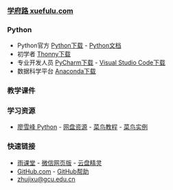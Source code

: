 ### **[学府路 xuefulu.com](http://xuefulu.com/)**

### **Python**
+ Python官方 [Python下载](https://www.python.org/downloads/) - [Python文档](https://docs.python.org/zh-cn/3/)
+ 初学者 [Thonny下载](https://thonny.org/)
+ 专业开发人员 [PyCharm下载](http://www.jetbrains.com/pycharm/download/) - [Visual Studio Code下载](https://code.visualstudio.com/)
+ 数据科学平台 [Anaconda下载](https://www.anaconda.com/distribution/)

### **教学课件**
### **学习资源**
+ [廖雪峰 Python](https://www.liaoxuefeng.com/wiki/1016959663602400) - [网盘资源](https://www.yunpanjingling.com/search/Python) - [菜鸟教程](https://www.runoob.com/python3/python3-tutorial.html) - [菜鸟实例](https://www.runoob.com/python3/python3-examples.html)

### **快速链接**
+ [雨课堂](https://www.yuketang.cn/web) - [微信网页版](https://wx.qq.com/) - [云盘精灵](https://www.yunpanjingling.com/)
+ [GitHub.com](https://github.com/login) - [GitHub帮助](https://help.github.com/cn)
+ <zhujixu@gcu.edu.cn>
